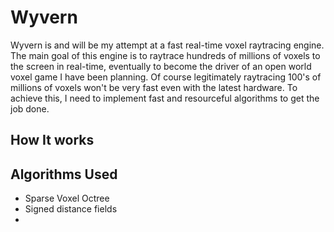# Wyvern

Wyvern is and will be my attempt at a fast real-time voxel raytracing engine. The main goal of this engine is to raytrace hundreds of millions of voxels to the screen in real-time, eventually to become the driver of an open world voxel game I have been planning. Of course legitimately raytracing 100's of millions of voxels won't be very fast even with the latest hardware. To achieve this, I need to implement fast and resourceful algorithms to get the job done.

## How It works

## Algorithms Used

- Sparse Voxel Octree
- Signed distance fields
-  

